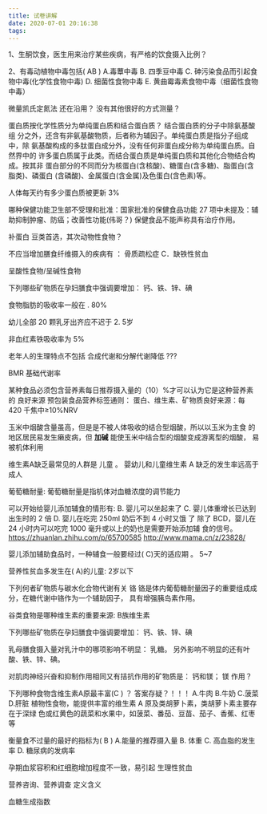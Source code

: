 ```yaml
---
title: 试卷讲解
date: 2020-07-01 20:16:38
tags:
---
```



1、生酮饮食，医生用来治疗某些疾病，有严格的饮食摄入比例？


2、有毒动植物中毒包括( AB ) A.毒蕈中毒 B. 四季豆中毒 C. 砷污染食品而引起食物中毒(化学性食物中毒) D. 细菌性食物中毒 E. 黄曲霉毒素食物中毒（细菌性食物中毒）

微量凯氏定氮法 还在沿用？ 没有其他很好的方式测量？

蛋白质按化学性质分为单纯蛋白质和结合蛋白质？
结合蛋白质的分子中除氨基酸组 分之外，还含有非氨基酸物质，后者称为辅因子。单纯蛋白质是指分子组成中，除 氨基酸构成的多肽蛋白成分外，没有任何非蛋白成分称为单纯蛋白质。自然界中的 许多蛋白质属于此类。而结合蛋白质是单纯蛋白质和其他化合物结合构成。按其非 蛋白部分的不同而分为核蛋白(含核酸)、糖蛋白(含多糖)、脂蛋白(含脂类)、磷蛋白 (含磷酸)、金属蛋白(含金属)及色蛋白(含色素)等。



人体每天约有多少蛋白质被更新 3%



哪种保健功能卫生部不受理和批准：国家批准的保健食品功能 27 项中未提及：辅助抑制肿瘤、防癌；改善性功能(伟哥？) 保健食品不能声称具有治疗作用。

补蛋白 豆类首选，其次动物性食物？


不应当增加膳食纤维摄入的疾病有 ：  骨质疏松症 C．缺铁性贫血


呈酸性食物/呈碱性食物


下列哪些矿物质在孕妇膳食中强调要增加： 钙、铁、锌、碘


食物脂肪的吸收率一般在 . 80%


幼儿全部 20 颗乳牙出齐应不迟于 2. 5岁



非血红素铁吸收率为 5%



老年人的生理特点不包括   合成代谢和分解代谢降低 ???



BMR 基础代谢率


某种食品必须包含营养素每日推荐摄入量的（10）%才可以认为它是这种营养素的 良好来源
预包装食品营养标签通则： 蛋白、维生素、矿物质良好来源：每 420 千焦中≥10%NRV



玉米中烟酸含量虽高，但是是不被人体吸收的结合型烟酸，所以以玉米为主食 的地区居民易发生癞皮病，但 **加碱** 能使玉米中结合型的烟酸变成游离型的烟酸， 易被机体利用



维生素A缺乏最常见的人群是 儿童 。 婴幼儿和儿童维生素 A 缺乏的发生率远高于成人


葡萄糖耐量: 葡萄糖耐量是指机体对血糖浓度的调节能力


可以开始给婴儿添加辅食的情形有: B. 婴儿可以坐起来了
C. 婴儿体重增长已达到出生时的 2 倍 D. 婴儿在吃完 250ml 奶后不到 4 小时又饿 了
除了 BCD，婴儿在 24 小时内可以吃完 1000 毫升或以上的奶也是需要开始添加辅 食的信号。
https://zhuanlan.zhihu.com/p/65700585
http://www.mama.cn/z/23828/


婴儿添加辅助食品时，一种辅食一般要经过( C)天的适应期 。 5~7 


营养性贫血多发生在( A)的儿童:  2岁以下


下列何者矿物质与碳水化合物代谢有关  铬
铬是体内葡萄糖耐量因子的重要组成成分，在糖代谢中铬作为一个辅助因子， 具有增强胰岛素作用。


谷类食物是哪种维生素的重要来源:   B族维生素


下列哪些矿物质在孕妇膳食中强调要增加： 钙、铁、锌、碘


乳母膳食摄入量对乳汁中的哪项影响不明显： 乳糖。
另外影响不明显的还有叶酸、铁、锌、碘。


对肌肉神经兴奋和抑制作用相同又有拮抗作用的矿物质是：  钙和镁；  镁 作用？


下列哪种食物含维生素A原最丰富(C )  ？ 答案存疑？！！！
A.牛肉 B.牛奶 C.菠菜 D.肝脏
植物性食物，能提供丰富的维生素 A 原及类胡萝卜素，类胡萝卜素主要存在于深绿 色或红黄色的蔬菜和水果中，如菠菜、番茄、豆苗、茄子、香蕉、红枣等


衡量食不过量的最好的指标为( B )
A.能量的推荐摄入量 B. 体重 C. 高血脂的发生率 D. 糖尿病的发病率


孕期血浆容积和红细胞增加程度不一致，易引起  生理性贫血


营养咨询、营养调查 定义含义

血糖生成指数